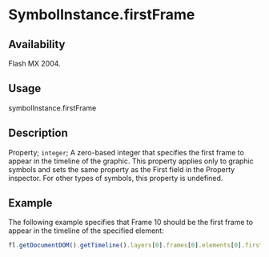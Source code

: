 # SymbolInstance.firstFrame

## Availability

Flash MX 2004.

## Usage

symbolInstance.firstFrame

## Description

Property; `integer`; A zero-based integer that specifies the first frame to appear in the timeline of the graphic. This property applies only to graphic symbols and sets the same property as the First field in the Property inspector. For other types of symbols, this property is undefined.

## Example

The following example specifies that Frame 10 should be the first frame to appear in the timeline of the specified element:

```javascript
fl.getDocumentDOM().getTimeline().layers[0].frames[0].elements[0].firstFrame = 10;
```
